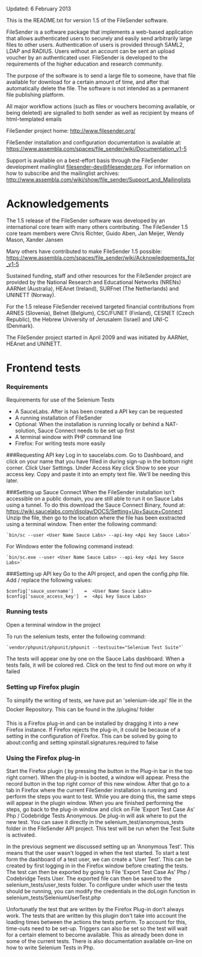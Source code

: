 Updated: 6 February 2013

This is the README.txt for version 1.5 of the FileSender software.

FileSender is a software package that implements a web-based application that
allows authenticated users to securely and easily send arbitrarily large files
to other users. Authentication of users is provided through SAML2, LDAP and
RADIUS. Users without an account can be sent an upload voucher by an
authenticated user. FileSender is developed to the requirements of the higher
education and research community.

The purpose of the software is to send a large file to someone, have that file
available for download for a certain amount of time, and after that
automatically delete the file. The software is not intended as a permanent
file publishing platform.

All major workflow actions (such as files or vouchers becoming available, or
being deleted) are signalled to both sender as well as recipient by means of
html-templated emails

FileSender project home:
   http://www.filesender.org/

FileSender installation and configuration documentation is available at:
   https://www.assembla.com/spaces/file_sender/wiki/Documentation_v1-5

Support is available on a best-effort basis through the FileSender development
mailinglist filesender-dev@filesender.org. For information on how to subscribe
and the mailinglist archives:
   http://www.assembla.com/wiki/show/file_sender/Support_and_Mailinglists


Acknowledgements
================

The 1.5 release of the FileSender software was developed by an international
core team with many others contributing. The FileSender 1.5 core team members
were Chris Richter, Guido Aben, Jan Meijer, Wendy Mason, Xander Jansen

Many others have contributed to make FileSender 1.5 possible:
   https://www.assembla.com/spaces/file_sender/wiki/Acknowledgements_for_v1-5

Sustained funding, staff and other resources for the FileSender project are
provided by the National Research and Educational Networks (NRENs) AARNet
(Australia), HEAnet (Ireland), SURFnet (The Netherlands) and UNINETT (Norway).  

For the 1.5 release FileSender received targeted financial contributions from
ARNES (Slovenia), Belnet (Belgium), CSC/FUNET (Finland), CESNET (Czech
Republic), the Hebrew University of Jerusalem (Israel) and UNI-C (Denmark).


The FileSender project started in April 2009 and was initiated by AARNet,
HEAnet and UNINETT.



# Frontend tests
### Requirements
Requirements for use of the Selenium Tests

+ A SauceLabs. After is has been created a API key can be requested
+ A running installation of FileSender
+ Optional: When the installation is running locally or behind a NAT-solution, Sauce Connect needs to be set up first
+ A terminal window with PHP command line
+ Firefox: For writing tests more easily

###Requesting API key
Log in to saucelabs.com. Go to Dashboard, and click on your name that you have filled in during sign-up in the bottom right corner. Click User Settings. Under Access Key click Show to see your access key. Copy and paste it into an empty text file. We'll be needing this later.

###Setting up Sauce Connect
When the FileSender installation isn't accessible on a public domain, you are still able to run it on Sauce Labs using a tunnel. To do this download the Sauce Connect Binary, found at:
https://wiki.saucelabs.com/display/DOCS/Setting+Up+Sauce+Connect
Unzip the file, then go to the location where the file has been exstracted using a terminal window. Then enter the following command:

	`bin/sc --user <User Name Sauce Labs> --api-key <Api key Sauce Labs>`
	
For Windows enter the following command instead:

	`bin/sc.exe --user <User Name Sauce Labs> --api-key <Api key Sauce Labs>`

###Setting up API key
Go to the API project, and open the config.php file.
Add / replace the following values:

`$config['sauce_username']    =  <User Name Sauce Labs>`
`$config['sauce_access_key']  =  <Api key Sauce Labs>`

### Running tests
Open a terminal window in the project

To run the selenium tests, enter the following command:

	`vendor/phpunit/phpunit/phpunit --testsuite="Selenium Test Suite"`
	
The tests will appear one by one on the Sauce Labs dashboard. When a tests fails, it will be colored red. Click on the test to find out more on why it failed

### Setting up Firefox plugin
To simplify the writing of tests, we have put an 'selenium-ide.xpi' file in the Docker Repository. This can be found in the /plugins/ folder

This is a Firefox plug-in and can be installed by dragging it into a new Firefox instance. If Firefox rejects the plug-in, it could be because of a setting in the configuration of Firefox. This can be solved by going to about:config and setting xpinstall.signatures.required to false

### Using the Firefox plug-in
Start the Firefox plugin ( by pressing the button in the Plug-in bar in the top right corner). When the  plug-in is booted, a window will appear. Press the record button in the top right cornor of this new window. After that go to a tab in Firefox where the current FileSender installation is running and perform the steps you want to test. While you are doing this, the same steps will appear in the plugin window. When you are finished performing the steps, go back to the plug-in window and click on File 'Export Test Case As' Php / Codebridge Tests Anonymous. De plug-in will ask where to put the new test. You can save it directly in the selenium_test/anonymous_tests folder in the FileSender API project. This test will be run when the Test Suite is activated.

In the previous segment we discussed setting up an 'Anonymous Test'. This means that the user wasn't logged in when the test started. To start a test form the dashboard of a test user, we can create a 'User Test'. This can be created by first logging in in the Firefox window before creating the tests. The test can then be exported by going to File 'Export Test Case As' Php / Codebridge Tests User. The exported file can then be saved to the selenium_tests/user_tests folder. To configure under which user the tests should be running, you can modify the credentials in the doLogin function in selenium_tests/SeleniumUserTest.php

Unfortunatly the test that are written by the Firefox Plug-in don't always work. The tests that are written by this plugin don't take into account the loading times between the actions the tests perform. To account for this, time-outs need to be set-up. Triggers can also be set so the test will wait for a certain element to become available. This as already been done in some of the current tests. There is also documentation available on-line on how to write Selenium Tests in Php.